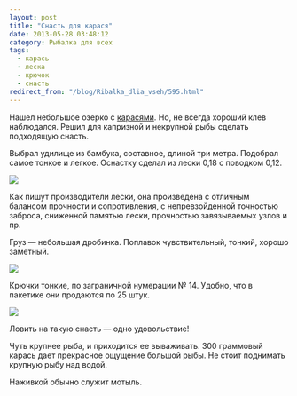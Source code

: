 ```yaml
---
layout: post
title: "Снасть для карася"
date: 2013-05-28 03:48:12
category: Рыбалка для всех
tags:
  - карась
  - леска
  - крючок
  - снасть
redirect_from: "/blog/Ribalka_dlia_vseh/595.html"
---
```

Нашел небольшое озерко с [карасями][1]. Но, не всегда
хороший клев наблюдался. Решил для капризной и некрупной рыбы сделать
подходящую снасть.

Выбрал удилище из бамбука, составное, длиной три метра. Подобрал самое
тонкое и легкое. Оснастку сделал из лески 0,18 с поводком 0,12.

![](http://fishingguru.ru/uploads/images/00/00/01/2013/05/27/0948e0.jpg)

Как пишут производители лески, она произведена с отличным балансом
прочности и сопротивления, с непревзойденной точностью заброса,
сниженной памятью лески, прочностью завязываемых узлов и пр.

Груз — небольшая дробинка. Поплавок чувствительный, тонкий, хорошо
заметный.

![](http://fishingguru.ru/uploads/images/00/00/01/2013/05/27/6aeabe.jpg)

Крючки тонкие, по заграничной нумерации № 14. Удобно, что в пакетике они
продаются по 25 штук.

![](http://fishingguru.ru/uploads/images/00/00/01/2013/05/27/34425f.jpg)

Ловить на такую снасть — одно удовольствие!

Чуть крупнее рыба, и приходится ее вываживать. 300 граммовый карась дает
прекрасное ощущение большой рыбы. Не стоит поднимать крупную рыбу над
водой.

Наживкой обычно служит мотыль.

[1]: /blog/sapiski_lubitelia/593.html
